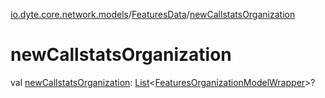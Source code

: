 [io.dyte.core.network.models](../index.md)/[FeaturesData](index.md)/[newCallstatsOrganization](new-callstats-organization.md)

# newCallstatsOrganization


val [newCallstatsOrganization](new-callstats-organization.md): [List](https://kotlinlang.org/api/latest/jvm/stdlib/kotlin.collections/-list/index.html)&lt;[FeaturesOrganizationModelWrapper](../-features-organization-model-wrapper/index.md)&gt;?
